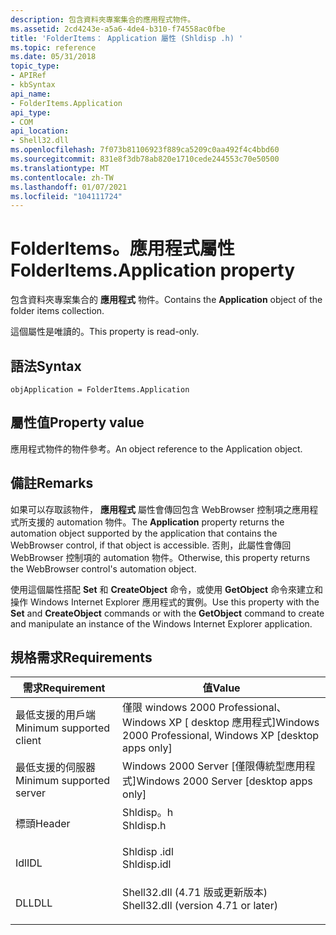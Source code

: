 ```yaml
---
description: 包含資料夾專案集合的應用程式物件。
ms.assetid: 2cd4243e-a5a6-4de4-b310-f74558ac0fbe
title: 'FolderItems： Application 屬性 (Shldisp .h) '
ms.topic: reference
ms.date: 05/31/2018
topic_type:
- APIRef
- kbSyntax
api_name:
- FolderItems.Application
api_type:
- COM
api_location:
- Shell32.dll
ms.openlocfilehash: 7f073b81106923f889ca5209c0aa492f4c4bbd60
ms.sourcegitcommit: 831e8f3db78ab820e1710cede244553c70e50500
ms.translationtype: MT
ms.contentlocale: zh-TW
ms.lasthandoff: 01/07/2021
ms.locfileid: "104111724"
---
```

# <a name="folderitemsapplication-property"></a><span data-ttu-id="407a6-103">FolderItems。應用程式屬性</span><span class="sxs-lookup"><span data-stu-id="407a6-103">FolderItems.Application property</span></span>

<span data-ttu-id="407a6-104">包含資料夾專案集合的 **應用程式** 物件。</span><span class="sxs-lookup"><span data-stu-id="407a6-104">Contains the **Application** object of the folder items collection.</span></span>

<span data-ttu-id="407a6-105">這個屬性是唯讀的。</span><span class="sxs-lookup"><span data-stu-id="407a6-105">This property is read-only.</span></span>

## <a name="syntax"></a><span data-ttu-id="407a6-106">語法</span><span class="sxs-lookup"><span data-stu-id="407a6-106">Syntax</span></span>


```JScript
objApplication = FolderItems.Application
```



## <a name="property-value"></a><span data-ttu-id="407a6-107">屬性值</span><span class="sxs-lookup"><span data-stu-id="407a6-107">Property value</span></span>

<span data-ttu-id="407a6-108">應用程式物件的物件參考。</span><span class="sxs-lookup"><span data-stu-id="407a6-108">An object reference to the Application object.</span></span>

## <a name="remarks"></a><span data-ttu-id="407a6-109">備註</span><span class="sxs-lookup"><span data-stu-id="407a6-109">Remarks</span></span>

<span data-ttu-id="407a6-110">如果可以存取該物件， **應用程式** 屬性會傳回包含 WebBrowser 控制項之應用程式所支援的 automation 物件。</span><span class="sxs-lookup"><span data-stu-id="407a6-110">The **Application** property returns the automation object supported by the application that contains the WebBrowser control, if that object is accessible.</span></span> <span data-ttu-id="407a6-111">否則，此屬性會傳回 WebBrowser 控制項的 automation 物件。</span><span class="sxs-lookup"><span data-stu-id="407a6-111">Otherwise, this property returns the WebBrowser control's automation object.</span></span>

<span data-ttu-id="407a6-112">使用這個屬性搭配 **Set** 和 **CreateObject** 命令，或使用 **GetObject** 命令來建立和操作 Windows Internet Explorer 應用程式的實例。</span><span class="sxs-lookup"><span data-stu-id="407a6-112">Use this property with the **Set** and **CreateObject** commands or with the **GetObject** command to create and manipulate an instance of the Windows Internet Explorer application.</span></span>

## <a name="requirements"></a><span data-ttu-id="407a6-113">規格需求</span><span class="sxs-lookup"><span data-stu-id="407a6-113">Requirements</span></span>



| <span data-ttu-id="407a6-114">需求</span><span class="sxs-lookup"><span data-stu-id="407a6-114">Requirement</span></span> | <span data-ttu-id="407a6-115">值</span><span class="sxs-lookup"><span data-stu-id="407a6-115">Value</span></span> |
|-------------------------------------|----------------------------------------------------------------------------------------------------------------|
| <span data-ttu-id="407a6-116">最低支援的用戶端</span><span class="sxs-lookup"><span data-stu-id="407a6-116">Minimum supported client</span></span><br/> | <span data-ttu-id="407a6-117">僅限 windows 2000 Professional、Windows XP \[ desktop 應用程式\]</span><span class="sxs-lookup"><span data-stu-id="407a6-117">Windows 2000 Professional, Windows XP \[desktop apps only\]</span></span><br/>                                         |
| <span data-ttu-id="407a6-118">最低支援的伺服器</span><span class="sxs-lookup"><span data-stu-id="407a6-118">Minimum supported server</span></span><br/> | <span data-ttu-id="407a6-119">Windows 2000 Server \[僅限傳統型應用程式\]</span><span class="sxs-lookup"><span data-stu-id="407a6-119">Windows 2000 Server \[desktop apps only\]</span></span><br/>                                                           |
| <span data-ttu-id="407a6-120">標頭</span><span class="sxs-lookup"><span data-stu-id="407a6-120">Header</span></span><br/>                   | <dl> <span data-ttu-id="407a6-121"><dt>Shldisp。h</dt></span><span class="sxs-lookup"><span data-stu-id="407a6-121"><dt>Shldisp.h</dt></span></span> </dl>                           |
| <span data-ttu-id="407a6-122">Idl</span><span class="sxs-lookup"><span data-stu-id="407a6-122">IDL</span></span><br/>                      | <dl> <span data-ttu-id="407a6-123"><dt>Shldisp .idl</dt></span><span class="sxs-lookup"><span data-stu-id="407a6-123"><dt>Shldisp.idl</dt></span></span> </dl>                         |
| <span data-ttu-id="407a6-124">DLL</span><span class="sxs-lookup"><span data-stu-id="407a6-124">DLL</span></span><br/>                      | <dl> <span data-ttu-id="407a6-125"><dt>Shell32.dll (4.71 版或更新版本) </dt></span><span class="sxs-lookup"><span data-stu-id="407a6-125"><dt>Shell32.dll (version 4.71 or later)</dt></span></span> </dl> |



 

 




